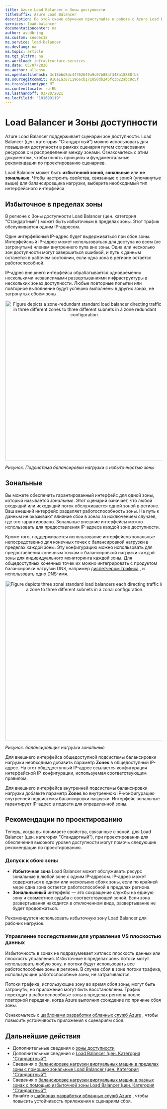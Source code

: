 ```yaml
---
title: Azure Load Balancer и Зоны доступности
titleSuffix: Azure Load Balancer
description: По этой схеме обучения приступайте к работе с Azure Load Balancer (цен. категория "Стандартный") и Зоны доступности.
services: load-balancer
documentationcenter: na
author: asudbring
ms.custom: seodec18
ms.service: load-balancer
ms.devlang: na
ms.topic: article
ms.tgt_pltfrm: na
ms.workload: infrastructure-services
ms.date: 05/07/2020
ms.author: allensu
ms.openlocfilehash: 3c18b6d8dc44762649a9c07b88af348a18888fb5
ms.sourcegitcommit: 910a1a38711966cb171050db245fc3b22abc8c5f
ms.translationtype: MT
ms.contentlocale: ru-RU
ms.lasthandoff: 03/20/2021
ms.locfileid: "101699119"
---
```

# <a name="load-balancer-and-availability-zones"></a>Load Balancer и Зоны доступности

Azure Load Balancer поддерживает сценарии зон доступности. Load Balancer (цен. категория "Стандартный") можно использовать для повышения доступности в рамках сценария путем согласования ресурсов с и распределения между зонами.  Ознакомьтесь с этим документом, чтобы понять принципы и фундаментальные рекомендации по проектированию сценариев.

Load Balancer может быть **избыточной зоной, зональные** или **не зональные**. Чтобы настроить свойства, связанные с зоной (упомянутые выше) для балансировщика нагрузки, выберите необходимый тип интерфейсного интерфейса.

## <a name="zone-redundant"></a>Избыточное в пределах зоны

В регионе с Зоны доступности Load Balancer (цен. категория "Стандартный") может быть избыточным в пределах зоны. Этот трафик обслуживается одним IP-адресом.

Один интерфейсный IP-адрес будет выдерживаться при сбое зоны. Интерфейсный IP-адрес может использоваться для доступа ко всем (не затронутым) членам внутреннего пула вне зоны. Одна или несколько зон доступности могут завершиться ошибкой, и путь к данным останется в рабочем состоянии, если одна зона в регионе остается работоспособной.

IP-адрес внешнего интерфейса обрабатывается одновременно несколькими независимыми развертываниями инфраструктуры в нескольких зонах доступности. Любые повторные попытки или повторное выполнение будут успешно выполнены в других зонах, не затронутых сбоем зоны.

<p align="center">
  <img src="./media/az-zonal/zone-redundant-lb-1.svg" alt="Figure depicts a zone-redundant standard load balancer directing traffic in three different zones to three different subnets in a zone redundant configuration." width="512" title="NAT виртуальной сети">
</p>

*Рисунок. Подсистема балансировки нагрузки с избыточностью зоны*

## <a name="zonal"></a>Зональные

Вы можете обеспечить гарантированный интерфейс для одной зоны, который называется *зональные*.  Этот сценарий означает, что любой входящий или исходящий поток обслуживается одной зоной в регионе.  Ваш внешний интерфейс разделяет работоспособность зоны.  На путь к данным не оказывают влияние сбои в зонах за исключением случаев, где это гарантировано. Зональные внешние интерфейсы можно использовать для предоставления IP-адреса каждой зоне доступности.  

Кроме того, поддерживается использование интерфейсов зональные непосредственно для конечных точек с балансировкой нагрузки в пределах каждой зоны. Эту конфигурацию можно использовать для предоставления конечным точкам с балансировкой нагрузки каждой зоны для индивидуального мониторинга каждой зоны. Для общедоступных конечных точек их можно интегрировать с продуктом балансировки нагрузки DNS, например [диспетчером трафика](../traffic-manager/traffic-manager-overview.md) , и использовать одно DNS-имя.


<p align="center">
  <img src="./media/az-zonal/zonal-lb-1.svg" alt="Figure depicts three zonal standard load balancers each directing traffic in a zone to three different subnets in a zonal configuration." width="512" title="NAT виртуальной сети">
</p>

*Рисунок. балансировщик нагрузки зональные*

Для внешнего интерфейса общедоступной подсистемы балансировки нагрузки необходимо добавить параметр **Zones** в общедоступный IP-адрес. На этот общедоступный IP-адрес ссылается конфигурация интерфейсной IP-конфигурации, используемая соответствующим правилом.

Для внешнего интерфейса внутренней подсистемы балансировки нагрузки добавьте параметр **Zones** во внутреннюю IP-конфигурацию внутренней подсистемы балансировки нагрузки. Интерфейс зональные гарантирует IP-адрес в подсети для определенной зоны.

## <a name="design-considerations"></a><a name="design"></a> Рекомендации по проектированию

Теперь, когда вы понимаете свойства, связанные с зоной, для Load Balancer (цен. категория "Стандартный"), при проектировании для обеспечения высокого уровня доступности могут помочь следующие рекомендации по проектированию.

### <a name="tolerance-to-zone-failure"></a>Допуск к сбою зоны

- **Избыточная зона** Load Balancer может обслуживать ресурс зональные в любой зоне с одним IP-адресом.  IP-адрес может содержаться в одном или нескольких сбоях зоны, если по крайней мере одна зона остается работоспособной в пределах региона.
- **Зональныеный** интерфейс — это сокращение службы на единую зону и совместное судьба с соответствующей зоной. Если зона развертывания находится в отключенном виде, развертывание не будет продолжаться.

Рекомендуется использовать избыточную зону Load Balancer для рабочих нагрузок.

### <a name="control-vs-data-plane-implications"></a>Управление последствиями для управления VS плоскостью данных

Избыточность в зонах не подразумевает хитлесс плоскость данных или плоскость управления. Избыточные в пределах зоны потоки могут использовать любую зону, и потоки будут использовать все работоспособные зоны в регионе. В случае сбоя в зоне потоки трафика, использующие работоспособные зоны, не затрагиваются.

Потоки трафика, использующие зону во время сбоя зоны, могут быть затронуты, но приложения могут быть восстановлены. Трафик переходит в работоспособные зоны в пределах региона после повторной передачи, когда Azure выполнил схождение по причине сбоя зоны.

Ознакомьтесь с [шаблонами разработки облачных служб Azure](/azure/architecture/patterns/) , чтобы повысить устойчивость приложения к сценариям сбоя.

## <a name="next-steps"></a>Дальнейшие действия
- Дополнительные сведения о [зоны доступности](../availability-zones/az-overview.md)
- Дополнительные сведения о [Load Balancer (цен. Категория "Стандартный")](./load-balancer-overview.md)
- Сведения о [балансировке нагрузки виртуальных машин в пределах зоны с помощью зональные Load Balancer (цен. Категория "Стандартный")](./quickstart-load-balancer-standard-public-cli.md)
- Сведения о [балансировке нагрузки виртуальных машин в разных зонах с помощью избыточной зоны Load Balancer (цен. Категория "Стандартный")](./quickstart-load-balancer-standard-public-cli.md)
- Узнайте о [шаблонах разработки облачных служб Azure](/azure/architecture/patterns/) , чтобы повысить устойчивость приложения к сценариям сбоя.
